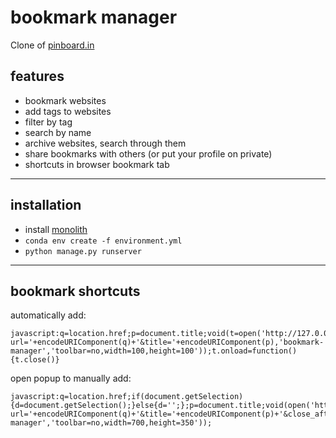 # bookmark manager

Clone of [pinboard.in](pinboard.in)

## features

- bookmark websites
- add tags to websites
- filter by tag
- search by name 
- archive websites, search through them
- share bookmarks with others (or put your profile on private)
- shortcuts in browser bookmark tab

---

## installation

- install [monolith](https://github.com/Y2Z/monolith)
- `conda env create -f environment.yml`
- `python manage.py runserver`

---

## bookmark shortcuts

automatically add:
```
javascript:q=location.href;p=document.title;void(t=open('http://127.0.0.1:8000/autoadd?url='+encodeURIComponent(q)+'&title='+encodeURIComponent(p),'bookmark-manager','toolbar=no,width=100,height=100'));t.onload=function(){t.close()}
```

open popup to manually add:
```
javascript:q=location.href;if(document.getSelection){d=document.getSelection();}else{d='';};p=document.title;void(open('http://127.0.0.1:8000/add?url='+encodeURIComponent(q)+'&title='+encodeURIComponent(p)+'&close_after=1','bookmark-manager','toolbar=no,width=700,height=350'));
```
